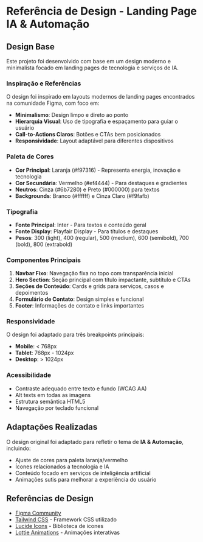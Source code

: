 # Referência de Design - Landing Page IA & Automação

## Design Base

Este projeto foi desenvolvido com base em um design moderno e minimalista focado em landing pages de tecnologia e serviços de IA.

### Inspiração e Referências

O design foi inspirado em layouts modernos de landing pages encontrados na comunidade Figma, com foco em:

- **Minimalismo**: Design limpo e direto ao ponto
- **Hierarquia Visual**: Uso de tipografia e espaçamento para guiar o usuário
- **Call-to-Actions Claros**: Botões e CTAs bem posicionados
- **Responsividade**: Layout adaptável para diferentes dispositivos

### Paleta de Cores

- **Cor Principal**: Laranja (#f97316) - Representa energia, inovação e tecnologia
- **Cor Secundária**: Vermelho (#ef4444) - Para destaques e gradientes
- **Neutros**: Cinza (#6b7280) e Preto (#000000) para textos
- **Backgrounds**: Branco (#ffffff) e Cinza Claro (#f9fafb)

### Tipografia

- **Fonte Principal**: Inter - Para textos e conteúdo geral
- **Fonte Display**: Playfair Display - Para títulos e destaques
- **Pesos**: 300 (light), 400 (regular), 500 (medium), 600 (semibold), 700 (bold), 800 (extrabold)

### Componentes Principais

1. **Navbar Fixo**: Navegação fixa no topo com transparência inicial
2. **Hero Section**: Seção principal com título impactante, subtítulo e CTAs
3. **Seções de Conteúdo**: Cards e grids para serviços, casos e depoimentos
4. **Formulário de Contato**: Design simples e funcional
5. **Footer**: Informações de contato e links importantes

### Responsividade

O design foi adaptado para três breakpoints principais:

- **Mobile**: < 768px
- **Tablet**: 768px - 1024px
- **Desktop**: > 1024px

### Acessibilidade

- Contraste adequado entre texto e fundo (WCAG AA)
- Alt texts em todas as imagens
- Estrutura semântica HTML5
- Navegação por teclado funcional

## Adaptações Realizadas

O design original foi adaptado para refletir o tema de **IA & Automação**, incluindo:

- Ajuste de cores para paleta laranja/vermelho
- Ícones relacionados a tecnologia e IA
- Conteúdo focado em serviços de inteligência artificial
- Animações sutis para melhorar a experiência do usuário

## Referências de Design

- [Figma Community](https://www.figma.com/community)
- [Tailwind CSS](https://tailwindcss.com/) - Framework CSS utilizado
- [Lucide Icons](https://lucide.dev/) - Biblioteca de ícones
- [Lottie Animations](https://lottiefiles.com/) - Animações interativas
